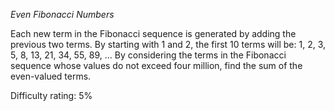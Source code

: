 *Even Fibonacci Numbers*

Each new term in the Fibonacci sequence is generated by adding the previous two terms. By starting with 1 and 2, the first 10 terms will be:
			1, 2, 3, 5, 8, 13, 21, 34, 55, 89, ...
By considering the terms in the Fibonacci sequence whose values do not exceed four million, find the sum of the even-valued terms.

Difficulty rating: 5%
